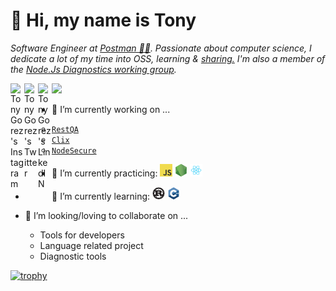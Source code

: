 # 👋 Hi, my name is Tony

<p><em>Software Engineer at <a href="https://www.postman.com/">Postman 👨‍🚀</a>. Passionate about computer science, I dedicate a lot of my time into OSS, learning &  <a href="https://www.youtube.com/c/tonygo">sharing.</a> I'm also a member of the <a href="https://github.com/nodejs/diagnostics">Node.Js Diagnostics working group</a>.</p></em>

<a href="https://www.instagram.com/tonygo__/">
  <img align="left" alt="Tony Gorez's Instagram" width="22px" src="https://raw.githubusercontent.com/hussainweb/hussainweb/main/icons/instagram.png" />
</a>
<a href="https://twitter.com/tony-go">
  <img align="left" alt="Tony Gorez's Twitter" width="22px" src="https://raw.githubusercontent.com/peterthehan/peterthehan/master/assets/twitter.svg" />
</a>
<a href="https://www.linkedin.com/in/tonygorez/">
  <img align="left" alt="Tony Gorez's LinkedIN" width="22px" src="https://raw.githubusercontent.com/peterthehan/peterthehan/master/assets/linkedin.svg" />
</a>

![](https://visitor-badge.glitch.me/badge?page_id=tony-go.tony-go)

- 🔭 I’m currently working on ...
  - [`RestQA`](https://github.com/restqa)
  - [`Clix`](https://github.com/tony-go/clix)
  - [`NodeSecure`](https://github.com/NodeSecure)

- 💪 I’m currently practicing: 
<code><img height="20" src="https://raw.githubusercontent.com/github/explore/80688e429a7d4ef2fca1e82350fe8e3517d3494d/topics/javascript/javascript.png"></code>
<code><img height="20" src="https://raw.githubusercontent.com/github/explore/80688e429a7d4ef2fca1e82350fe8e3517d3494d/topics/nodejs/nodejs.png"></code>
<code><img height="20" src="https://raw.githubusercontent.com/github/explore/80688e429a7d4ef2fca1e82350fe8e3517d3494d/topics/react/react.png"></code>

- 🌱 I’m currently learning: 
<code><img height="20" src="https://raw.githubusercontent.com/github/explore/80688e429a7d4ef2fca1e82350fe8e3517d3494d/topics/rust/rust.png"></code>
<code><img height="20" src="https://raw.githubusercontent.com/github/explore/80688e429a7d4ef2fca1e82350fe8e3517d3494d/topics/cpp/cpp.png"></code>
 
- 👯 I’m looking/loving to collaborate on ...
  - Tools for developers
  - Language related project
  - Diagnostic tools

[![trophy](https://github-profile-trophy.vercel.app/?username=tony-go&theme=onedark)](https://github.com/tony-go)
